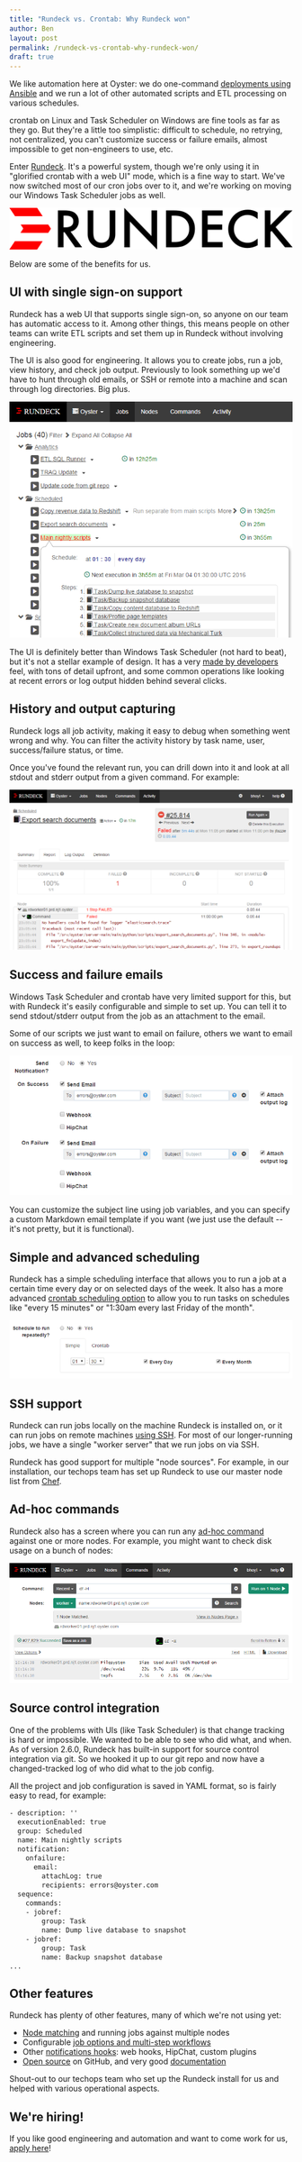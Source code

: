 ```yaml
---
title: "Rundeck vs. Crontab: Why Rundeck won"
author: Ben
layout: post
permalink: /rundeck-vs-crontab-why-rundeck-won/
draft: true
---
```


We like automation here at Oyster: we do one-command [deployments using Ansible](http://tech.oyster.com/using-ansible-to-restore-developer-sanity/) and we run a lot of other automated scripts and ETL processing on various schedules.

crontab on Linux and Task Scheduler on Windows are fine tools as far as they go. But they're a little too simplistic: difficult to schedule, no retrying, not centralized, you can't customize success or failure emails, almost impossible to get non-engineers to use, etc.

Enter [Rundeck](http://rundeck.org/). It's a powerful system, though we're only using it in "glorified crontab with a web UI" mode, which is a fine way to start. We've now switched most of our cron jobs over to it, and we're working on moving our Windows Task Scheduler jobs as well.

![Rundeck logo](/public/images/rundeck-logo.png)

Below are some of the benefits for us.


## UI with single sign-on support

Rundeck has a web UI that supports single sign-on, so anyone on our team has automatic access to it. Among other things, this means people on other teams can write ETL scripts and set them up in Rundeck without involving engineering.

The UI is also good for engineering. It allows you to create jobs, run a job, view history, and check job output. Previously to look something up we'd have to hunt through old emails, or SSH or remote into a machine and scan through log directories. Big plus.

![Rundeck jobs UI](/public/images/rundeck-ui.png)

The UI is definitely better than Windows Task Scheduler (not hard to beat), but it's not a stellar example of design. It has a very [made by developers](http://blog.codinghorror.com/this-is-what-happens-when-you-let-developers-create-ui/) feel, with tons of detail upfront, and some common operations like looking at recent errors or log output hidden behind several clicks.


## History and output capturing

Rundeck logs all job activity, making it easy to debug when something went wrong and why. You can filter the activity history by task name, user, success/failure status, or time.

Once you've found the relevant run, you can drill down into it and look at all stdout and stderr output from a given command. For example:

![Rundeck error output](/public/images/rundeck-error-output.png)


## Success and failure emails

Windows Task Scheduler and crontab have very limited support for this, but with Rundeck it's easily configurable and simple to set up. You can tell it to send stdout/stderr output from the job as an attachment to the email.

Some of our scripts we just want to email on failure, others we want to email on success as well, to keep folks in the loop:

![Rundeck email notifications](/public/images/rundeck-email-notifications.png)

You can customize the subject line using job variables, and you can specify a custom Markdown email template if you want (we just use the default -- it's not pretty, but it is functional).


## Simple and advanced scheduling

Rundeck has a simple scheduling interface that allows you to run a job at a certain time every day or on selected days of the week. It also has a more advanced [crontab scheduling option](http://www.quartz-scheduler.org/documentation/quartz-1.x/tutorials/crontrigger) to allow you to run tasks on schedules like "every 15 minutes" or "1:30am every last Friday of the month".

![Rundeck simple scheduling](/public/images/rundeck-simple-scheduling.png)


## SSH support

Rundeck can run jobs locally on the machine Rundeck is installed on, or it can run jobs on remote machines [using SSH](http://rundeck.org/docs/plugins-user-guide/ssh-plugins.html). For most of our longer-running jobs, we have a single "worker server" that we run jobs on via SSH.

Rundeck has good support for multiple "node sources". For example, in our installation, our techops team has set up Rundeck to use our master node list from [Chef](https://www.chef.io/chef/).


## Ad-hoc commands

Rundeck also has a screen where you can run any [ad-hoc command](http://rundeck.org/docs/manual/commands.html) against one or more nodes. For example, you might want to check disk usage on a bunch of nodes:

![Rundeck ad-hoc commands](/public/images/rundeck-ad-hoc-command.png)


## Source control integration

One of the problems with UIs (like Task Scheduler) is that change tracking is hard or impossible. We wanted to be able to see who did what, and when. As of version 2.6.0, Rundeck has built-in support for source control integration via git. So we hooked it up to our git repo and now have a changed-tracked log of who did what to the job config.

All the project and job configuration is saved in YAML format, so is fairly easy to read, for example:

```
- description: ''
  executionEnabled: true
  group: Scheduled
  name: Main nightly scripts
  notification:
    onfailure:
      email:
        attachLog: true
        recipients: errors@oyster.com
  sequence:
    commands:
    - jobref:
        group: Task
        name: Dump live database to snapshot
    - jobref:
        group: Task
        name: Backup snapshot database
...
```


## Other features

Rundeck has plenty of other features, many of which we're not using yet:

* [Node matching](http://rundeck.org/docs/manual/nodes.html) and running jobs against multiple nodes
* Configurable [job options and multi-step workflows](http://rundeck.org/docs/manual/jobs.html)
* Other [notifications hooks](http://rundeck.org/docs/developer/notification-plugin.html): web hooks, HipChat, custom plugins
* [Open source](https://github.com/rundeck/rundeck) on GitHub, and very good [documentation](http://rundeck.org/docs/index.html)

Shout-out to our techops team who set up the Rundeck install for us and helped with various operational aspects.


## We're hiring!

If you like good engineering and automation and want to come work for us, [apply here](http://www.tripadvisor.com/careers/search-jobs?job_category=6&location=19&keywords=)!
